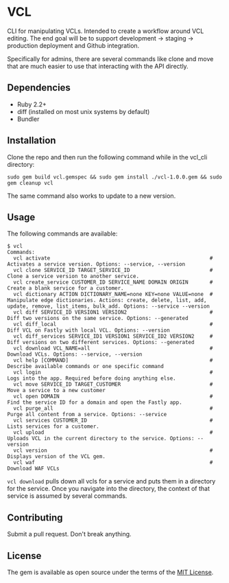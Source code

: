# VCL

CLI for manipulating VCLs. Intended to create a workflow around VCL editing. The end goal will be to support development -> staging -> production deployment and Github integration. 

Specifically for admins, there are several commands like clone and move that are much easier to use that interacting with the API directly.

## Dependencies

 * Ruby 2.2+
 * diff (installed on most unix systems by default)
 * Bundler 

## Installation

Clone the repo and then run the following command while in the vcl_cli directory:

```
sudo gem build vcl.gemspec && sudo gem install ./vcl-1.0.0.gem && sudo gem cleanup vcl
```

The same command also works to update to a new version.

## Usage

The following commands are available:

```
$ vcl
Commands:
  vcl activate                                                    # Activates a service version. Options: --service, --version
  vcl clone SERVICE_ID TARGET_SERVICE_ID                          # Clone a service version to another service.
  vcl create_service CUSTOMER_ID SERVICE_NAME DOMAIN ORIGIN       # Create a blank service for a customer.
  vcl dictionary ACTION DICTIONARY_NAME=none KEY=none VALUE=none  # Manipulate edge dictionaries. Actions: create, delete, list, add, update, remove, list_items, bulk_add. Options: --service --version
  vcl diff SERVICE_ID VERSION1 VERSION2                           # Diff two versions on the same service. Options: --generated
  vcl diff_local                                                  # Diff VCL on Fastly with local VCL. Options: --version
  vcl diff_services SERVICE_ID1 VERSION1 SERVICE_ID2 VERSION2     # Diff versions on two different services. Options: --generated
  vcl download VCL_NAME=all                                       # Download VCLs. Options: --service, --version
  vcl help [COMMAND]                                              # Describe available commands or one specific command
  vcl login                                                       # Logs into the app. Required before doing anything else.
  vcl move SERVICE_ID TARGET_CUSTOMER                             # Move a service to a new customer
  vcl open DOMAIN                                                 # Find the service ID for a domain and open the Fastly app.
  vcl purge_all                                                   # Purge all content from a service. Options: --service
  vcl services CUSTOMER_ID                                        # Lists services for a customer.
  vcl upload                                                      # Uploads VCL in the current directory to the service. Options: --version
  vcl version                                                     # Displays version of the VCL gem.
  vcl waf                                                         # Download WAF VCLs

```

`vcl download` pulls down all vcls for a service and puts them in a directory for the service. Once you navigate into the directory, the context of that service is assumed by several commands. 

## Contributing

Submit a pull request. Don't break anything.

## License

The gem is available as open source under the terms of the [MIT License](http://opensource.org/licenses/MIT).


